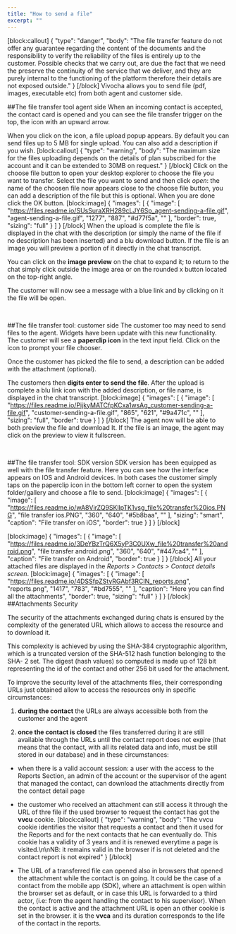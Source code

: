 ```yaml
---
title: "How to send a file"
excerpt: ""
---
```

[block:callout]
{
  "type": "danger",
  "body": "The file transfer feature do not offer any guarantee regarding the content of the documents and the responsibility to verify the reliability of the files is entirely up to the customer. Possible checks that we carry out, are due the fact that we need the preserve the continuity of the service that we deliver, and they are purely internal to the functioning of the platform therefore their details are not exposed outside."
}
[/block]
Vivocha allows you to send file (pdf, images, executable etc) from both agent and customer side.
 
##The file transfer tool agent side
When an incoming contact is accepted, the contact card is opened and you can see the file transfer trigger on the top, the icon with an upward arrow. 

When you click on the icon, a file upload popup appears. By default you can send files up to 5 MB for single upload. You can also add a description if you wish.
[block:callout]
{
  "type": "warning",
  "body": "The maximum size for the files uploading depends on the details of plan subscribed for the account and it can be extended to 30MB on request."
}
[/block]
Click on the choose file button to open your desktop explorer to choose the file you want to transfer. Select the file you want to send and then click *open*: the name of the choosen file now appears close to the choose file button, you can add a description of the file but this is optional. When you are done click the OK button.
[block:image]
{
  "images": [
    {
      "image": [
        "https://files.readme.io/SUsSuraXRH289cLJY6Sp_agent-sending-a-file.gif",
        "agent-sending-a-file.gif",
        "1277",
        "887",
        "#d77f5a",
        ""
      ],
      "border": true,
      "sizing": "full"
    }
  ]
}
[/block]
When the upload is complete the file is displayed in the chat with the description (or simply the name of the file if no description has been inserted) and a blu download button.  If the file is an image you will preview a portion of it directly in the chat transcript.

You can click on the **image preview** on the chat to expand it;  to return to the chat simply click outside the image area or on the rounded x button located on the top-right angle.

The customer will now see a message with a blue link and by clicking on it the file will be open.

<br>

##The file transfer tool: customer side
The customer too may need to send files to the agent.  Widgets have been update with this new functionality. The customer will see a **paperclip icon** in the text input field. Click on the icon to prompt your file chooser.

Once the customer has picked the file to send, a description can be added with the attachment (optional). 

The customers then **digits enter to send the file**. After the upload is complete a blu link icon with the added description, or file name, is displayed in the chat transcript.
[block:image]
{
  "images": [
    {
      "image": [
        "https://files.readme.io/PijkyMATCfpKCxa1wsAg_customer-sending-a-file.gif",
        "customer-sending-a-file.gif",
        "865",
        "621",
        "#9a471c",
        ""
      ],
      "sizing": "full",
      "border": true
    }
  ]
}
[/block]
The agent now will be able to both preview the file and download It. If the file is an image, the agent may click on the preview to view it fullscreen.

<br>

##The file transfer tool: SDK version
SDK version has been equipped as well with the file transfer feature. Here you can see how the interface appears on IOS and Android devices. In both cases  the customer simply taps on the paperclip icon in the bottom left corner to open the system folder/gallery and choose a file to send. 
[block:image]
{
  "images": [
    {
      "image": [
        "https://files.readme.io/wA8VirZQ9SKllpTK1vsg_file%20transfer%20ios.PNG",
        "file transfer ios.PNG",
        "360",
        "640",
        "#5b8baa",
        ""
      ],
      "sizing": "smart",
      "caption": "File transfer on iOS",
      "border": true
    }
  ]
}
[/block]

[block:image]
{
  "images": [
    {
      "image": [
        "https://files.readme.io/3DeYBzTrQ6X5yP3C0UXw_file%20transfer%20android.png",
        "file transfer android.png",
        "360",
        "640",
        "#447ca4",
        ""
      ],
      "caption": "File transfer on Android",
      "border": true
    }
  ]
}
[/block]
All your attached files are displayed in the *Reports > Contacts > Contact details  screen*.
[block:image]
{
  "images": [
    {
      "image": [
        "https://files.readme.io/4DSSfpZStyRGAbf3RCIN_reports.png",
        "reports.png",
        "1417",
        "783",
        "#bd7555",
        ""
      ],
      "caption": "Here you can find all the attachments",
      "border": true,
      "sizing": "full"
    }
  ]
}
[/block]
##Attachments Security

The security of the attachments exchanged during chats is ensured by the complexity of the generated URL which allows to access the resource and to download it.

This complexity is achieved by using the SHA-384 cryptographic algorithm, which is a truncated version of the SHA-512 hash function belonging to the SHA- 2 set. The digest (hash values) so computed is made up of 128 bit representing the id of the contact and other 256 bit used for the attachment.

To improve the security level of the attachments files, their corresponding URLs just obtained allow to access the resources only in specific circumstances:

1) **during the contact** the URLs are always accessible both from the customer and the agent

2) **once the contact is closed** the files transferred during it are still available through the URLs until the contact report does not expire (that means that the contact, with all its related data and info, must be still stored in our database) and in these circumstances:

* when there is a valid account session: a user with the access to the Reports Section, an admin of the account or the supervisor of the agent that managed the contact, can download the attachments directly from the contact detail page

* the customer who received an attachment can still access it through the URL of thre file if the used browser to request the contact has got the **vvcu** cookie. 
[block:callout]
{
  "type": "warning",
  "body": "The vvcu cookie identifies the visitor that requests a contact and then it used for the Reports and for the next contacts that he can eventually do. This cookie has a validity of 3 years and it is renewed everytime a page is visited.\n\nNB: it remains valid in the browser if is not deleted and the contact report is not expired"
}
[/block]
* The URL of a transferred file can opened also in browsers that opened the attachment while the contact is on going. It could be the case of a contact from the mobile app (SDK), where an attachment is open within the browser set as default, or in case this URL is forwarded to a third actor, (i.e: from the agent handling the contact to his supervisor). 
When the contact is active and the attachment URL is open an other cookie is set in the browser. it is the **vvca** and its duration corresponds to the life of the contact in the reports.